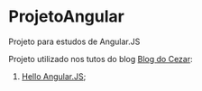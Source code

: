 ProjetoAngular
==============

Projeto para estudos de Angular.JS

Projeto utilizado nos tutos do blog [Blog do Cezar](https://cezarcruz.com.br):

1. [Hello Angular.JS](https://cezarcruz.com.br/2014/12/hello-angular-js/);
